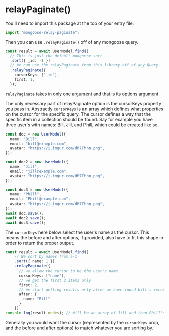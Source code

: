 # relayPaginate()

You'll need to import this package at the top of your entry file:

```ts
import "mongoose-relay-paginate";
```

Then you can use `.relayPaginate()` off of any mongoose query.

```ts
const result = await UserModel.find()
  // This is just the default mongoose sort
  .sort({ _id: -1 })
  // We can use the relayPaginate from this library off of any Query.
  .relayPaginate({
    cursorKeys: ["_id"],
    first: 1,
  });
```

`relayPaginate` takes in only one argument and that is its options  argument.

The only necessary part of relayPaginate option is the cursorKeys property you pass in. Abstractly `cursorKeys` is an array which defines what properties on the cursor for the specific query. The cursor defines a way that the specific item in a collection should be found. Say for example you have three user's with names: Bill, Jill, and Phill, which could be created like so.

```ts
const doc = new UserModel({
  name: "Bill",
  email: "bill@example.com",
  avatar: "https://i.imgur.com/dM7Thhn.png",
});

const doc2 = new UserModel({
  name: "Jill",
  email: "jill@example.com",
  avatar: "https://i.imgur.com/dM7Thhn.png",
});

const doc3 = new UserModel({
  name: "Phill",
  email: "Phill@example.com",
  avatar: "https://i.imgur.com/dM7Thhn.png",
});
await doc.save();
await doc2.save();
await doc3.save();
```

The `cursorKeys` here below select the user's name as the cursor. This means the before and after options, if provided, also have to fit this shape in order to return the proper output.

```ts
const result = await UserModel.find()
    // We sort by names from a-z
    .sort({ name: 1 })
    .relayPaginate({
      // we allow the cursor to be the user's name
      cursorKeys: ["name"],
      // we get the first 2 items only
      first: 2,
      // We start getting results only after we have found bill's record
      after: {
        name: "Bill"
      }
    });
console.log(result.nodes); // Will be an array of Jill and then Phill's object
```

Generally you would want the cursor (represented by the `cursorKeys` prop, and the before and after options) to match whatever you are sorting by.

